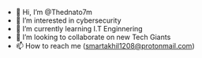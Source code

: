 - 👋 Hi, I’m @Thednato7m
- 👀 I’m interested in cybersecurity
- 🌱 I’m currently learning I.T Enginnering
- 💞️ I’m looking to collaborate on new Tech Giants
- 📫 How to reach me (smartakhil1208@protonmail.com)

<!---
Thednato7m/Thednato7m is a ✨ special ✨ repository because its `README.md` (this file) appears on your GitHub profile.
You can click the Preview link to take a look at your changes.
--->
